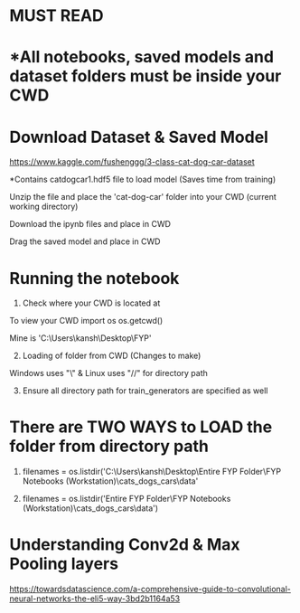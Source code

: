 # MUST READ
# *All notebooks, saved models and dataset folders must be inside your CWD
# Download Dataset & Saved Model
https://www.kaggle.com/fushenggg/3-class-cat-dog-car-dataset

*Contains catdogcar1.hdf5 file to load model (Saves time from training)

Unzip the file and place the 'cat-dog-car' folder into your CWD (current working directory)

Download the ipynb files and place in CWD

Drag the saved model and place in CWD

# Running the notebook
1. Check where your CWD is located at

To view your CWD import os os.getcwd()

Mine is 'C:\Users\kansh\Desktop\FYP'

2. Loading of folder from CWD (Changes to make)

Windows uses "\\" & Linux uses "//" for directory path

3. Ensure all directory path for train_generators are specified as well

# There are TWO WAYS to LOAD the folder from directory path

1. filenames = os.listdir('C:\Users\kansh\Desktop\Entire FYP Folder\\FYP Notebooks (Workstation)\\cats_dogs_cars\\data'

2. filenames = os.listdir('Entire FYP Folder\\FYP Notebooks (Workstation)\\cats_dogs_cars\\data')

# Understanding Conv2d & Max Pooling layers

https://towardsdatascience.com/a-comprehensive-guide-to-convolutional-neural-networks-the-eli5-way-3bd2b1164a53
